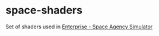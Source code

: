# space-shaders
Set of shaders used in [Enterprise - Space Agency Simulator](https://store.steampowered.com/app/2579820/Enterprise__Space_Agency_Simulator/)
